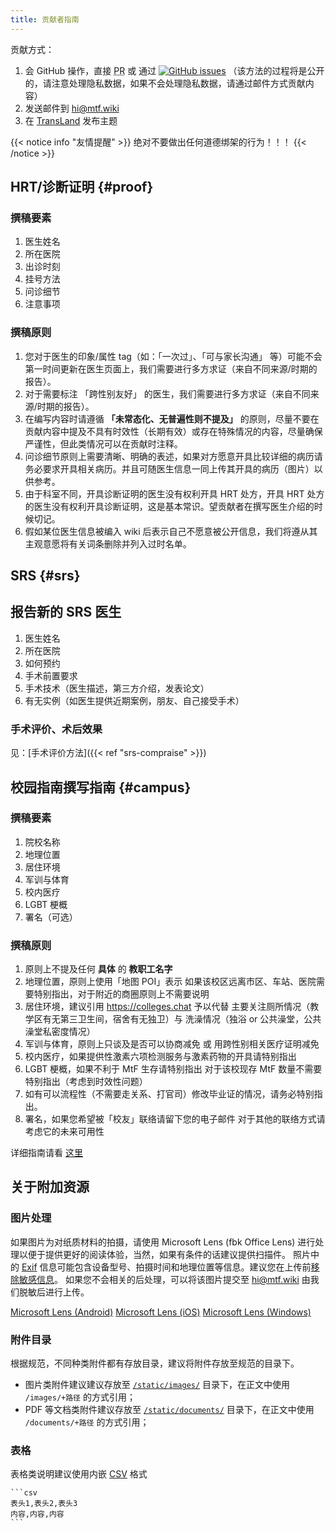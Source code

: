 ```yaml
---
title: 贡献者指南
---
```


贡献方式：

1. 会 GitHub 操作，直接 <abbr title="Pull Request">PR</abbr> 或 通过 [![GitHub issues][badge-github]](https://github.com/mtf-wiki/MtF-Wiki/issues/new/choose) （该方法的过程将是公开的，请注意处理隐私数据，如果不会处理隐私数据，请通过邮件方式贡献内容）
1. 发送邮件到 <hi@mtf.wiki>
1. 在 [TransLand](https://chat.transland.lgbt) 发布主题
<!-- 1. 不会 GitHub 操作，[GitHub 注册并贡献教程 - limelight](https://limelight.moe/t/topic/9639)（Limelight 正在改革中，暂停用户注册） -->

[badge-github]: https://img.shields.io/github/issues/mtf-wiki/MtF-Wiki?style=flat-square

{{< notice info "友情提醒" >}}
绝对不要做出任何道德绑架的行为！！！
{{< /notice >}}

## HRT/诊断证明 {#proof}

### 撰稿要素

1. 医生姓名
1. 所在医院
1. 出诊时刻
1. 挂号方法
1. 问诊细节
1. 注意事项

### 撰稿原则

1. 您对于医生的印象/属性 tag（如：「一次过」、「可与家长沟通」 等）可能不会第一时间更新在医生页面上，我们需要进行多方求证（来自不同来源/时期的报告）。
1. 对于需要标注 「跨性别友好」 的医生，我们需要进行多方求证（来自不同来源/时期的报告）。
1. 在编写内容时请遵循 **「未常态化、无普遍性则不提及」** 的原则，尽量不要在贡献内容中提及不具有时效性（长期有效）或存在特殊情况的内容，尽量确保严谨性，但此类情况可以在贡献时注释。
1. 问诊细节原则上需要清晰、明确的表述，如果对方愿意开具比较详细的病历请务必要求开具相关病历。并且可随医生信息一同上传其开具的病历（图片）以供参考。
1. 由于科室不同，开具诊断证明的医生没有权利开具 HRT 处方，开具 HRT 处方的医生没有权利开具诊断证明，这是基本常识。望贡献者在撰写医生介绍的时候切记。
1. 假如某位医生信息被编入 wiki 后表示自己不愿意被公开信息，我们将遵从其主观意愿将有关词条删除并列入过时名单。

## SRS {#srs}

## 报告新的 SRS 医生

1. 医生姓名
1. 所在医院
1. 如何预约
1. 手术前置要求
1. 手术技术（医生描述，第三方介绍，发表论文）
1. 有无实例（如医生提供近期案例，朋友、自己接受手术）

### 手术评价、术后效果

见：[手术评价方法]({{< ref "srs-compraise" >}})

## 校园指南撰写指南 {#campus}

### 撰稿要素

1. 院校名称
1. 地理位置
1. 居住环境
1. 军训与体育
1. 校内医疗
1. LGBT 梗概
1. 署名（可选）

### 撰稿原则

1. 原则上不提及任何 **具体** 的 **教职工名字**
1. 地理位置，原则上使用「地图 POI」表示
   如果该校区远离市区、车站、医院需要特别指出，对于附近的商圈原则上不需要说明
1. 居住环境，建议引用 <https://colleges.chat> 予以代替
   主要关注厕所情况（教学区有无第三卫生间，宿舍有无独卫）与 洗澡情况（独浴 or 公共澡堂，公共澡堂私密度情况）
1. 军训与体育，原则上只谈及是否可以协商减免 或 用跨性别相关医疗证明减免
1. 校内医疗，如果提供性激素六项检测服务与激素药物的开具请特别指出
1. LGBT 梗概，如果不利于 MtF 生存请特别指出
   对于该校现存 MtF 数量不需要特别指出（考虑到时效性问题）
1. 如有可以流程性（不需要走关系、打官司）修改毕业证的情况，请务必特别指出。
1. 署名，如果您希望被「校友」联络请留下您的电子邮件
   对于其他的联络方式请考虑它的未来可用性

详细指南请看 [这里](/zh-cn/blog/campus.pdf)

## 关于附加资源

### 图片处理

如果图片为对纸质材料的拍摄，请使用 Microsoft Lens (fbk Office Lens) 进行处理以便于提供更好的阅读体验，当然，如果有条件的话建议提供扫描件。
照片中的 [Exif](https://zh.wikipedia.org/wiki/Exif) 信息可能包含设备型号、拍摄时间和地理位置等信息。建议您在上传前[移除敏感信息](https://commons.wikimedia.org/wiki/Commons:Exif#Editing_Exif_fields)。
如果您不会相关的后处理，可以将该图片提交至 <hi@mtf.wiki> 由我们脱敏后进行上传。

[Microsoft Lens (Android)](https://coolapk.com/apk/com.microsoft.office.officelens)
[Microsoft Lens (iOS)](https://apps.apple.com/app/id975925059)
[Microsoft Lens (Windows)](https://www.microsoft.com/en-us/p/office-lens/9wzdncrfj3t8)

### 附件目录

根据规范，不同种类附件都有存放目录，建议将附件存放至规范的目录下。

- 图片类附件建议建议存放至 [`/static/images/`][images] 目录下，在正文中使用 `/images/+路径` 的方式引用；
- PDF 等文档类附件建议存放至 [`/static/documents/`][documents] 目录下，在正文中使用 `/documents/+路径` 的方式引用；

[images]: https://github.com/mtf-wiki/MtF-Wiki/tree/master/static/images/
[documents]: https://github.com/mtf-wiki/MtF-Wiki/tree/master/static/documents/

### 表格

表格类说明建议使用内嵌 [CSV](https://zh.wikipedia.org/wiki/CSV) 格式

````
```csv
表头1,表头2,表头3
内容,内容,内容
```
````
